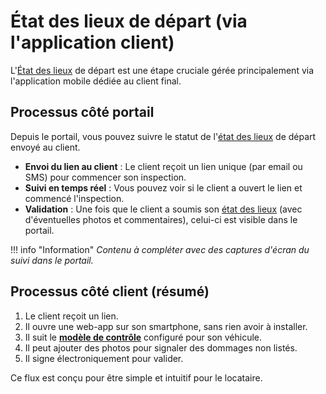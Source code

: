 # État des lieux de départ (via l'application client)

L'[État des lieux](../lexique.md#etat-des-lieux) de départ est une étape cruciale gérée principalement via l'application mobile dédiée au client final.

## Processus côté portail

Depuis le portail, vous pouvez suivre le statut de l'[état des lieux](../lexique.md#etat-des-lieux) de départ envoyé au client.

- **Envoi du lien au client** : Le client reçoit un lien unique (par email ou SMS) pour commencer son inspection.
- **Suivi en temps réel** : Vous pouvez voir si le client a ouvert le lien et commencé l'inspection.
- **Validation** : Une fois que le client a soumis son [état des lieux](../lexique.md#etat-des-lieux) (avec d'éventuelles photos et commentaires), celui-ci est visible dans le portail.

!!! info "Information"
    *Contenu à compléter avec des captures d'écran du suivi dans le portail.*

## Processus côté client (résumé)

1.  Le client reçoit un lien.
2.  Il ouvre une web-app sur son smartphone, sans rien avoir à installer.
3.  Il suit le **[modèle de contrôle](../lexique.md#modele-de-controle)** configuré pour son véhicule.
4.  Il peut ajouter des photos pour signaler des dommages non listés.
5.  Il signe électroniquement pour valider.

Ce flux est conçu pour être simple et intuitif pour le locataire. 